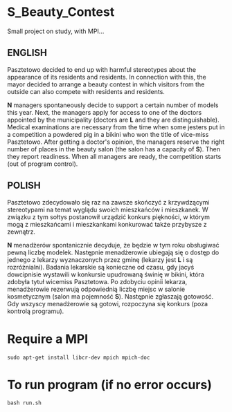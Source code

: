 # S_Beauty_Contest
Small project on study, with MPI...

## ENGLISH
Pasztetowo decided to end up with harmful stereotypes about the appearance of its residents and residents. In connection with this, the mayor decided to arrange a beauty contest in which visitors from the outside can also compete with residents and residents.

**N** managers spontaneously decide to support a certain number of models this year. Next, the managers apply for access to one of the doctors appointed by the municipality (doctors are **L** and they are distinguishable). Medical examinations are necessary from the time when some jesters put in a competition a powdered pig in a bikini who won the title of vice-miss Pasztetowo. After getting a doctor's opinion, the managers reserve the right number of places in the beauty salon (the salon has a capacity of **S**). Then they report readiness. When all managers are ready, the competition starts (out of program control).

## POLISH
Pasztetowo zdecydowało się raz na zawsze skończyć z krzywdzącymi stereotypami na temat wyglądu swoich mieszkańców i mieszkanek. W związku z tym sołtys postanowił urządzić konkurs piękności, w którym mogą z mieszkańcami i mieszkankami konkurować także przybysze z zewnątrz.

**N** menadżerów spontanicznie decyduje, że będzie w tym roku obsługiwać pewną liczbę modelek. Następnie menadżerowie ubiegają się o dostęp do jednego z lekarzy wyznaczonych przez gminę (lekarzy jest **L** i są rozróżnialni). Badania lekarskie są konieczne od czasu, gdy jacyś dowcipnisie wystawili w konkursie upudrowaną świnię w bikini, która zdobyła tytuł wicemiss Pasztetowa. Po zdobyciu opinii lekarza, menadżerowie rezerwują odpowiednią liczbę miejsc w salonie kosmetycznym (salon ma pojemność **S**). Następnie zgłaszają gotowość. Gdy wszyscy menadżerowie są gotowi, rozpoczyna się konkurs (poza kontrolą programu).

# Require a MPI
`sudo apt-get install libcr-dev mpich mpich-doc`

# To run program (if no error occurs)
`bash run.sh`

